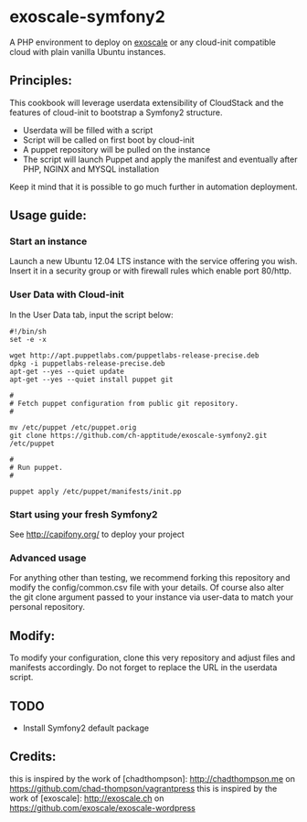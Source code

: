 exoscale-symfony2
==================

A PHP environment to deploy on [exoscale](http://www.exoscale.ch/open-cloud/compute/) or any cloud-init compatible cloud with plain vanilla Ubuntu instances.

## Principles:

This cookbook will leverage userdata extensibility of CloudStack and the features of cloud-init to 
bootstrap a Symfony2 structure.

* Userdata will be filled with a script
* Script will be called on first boot by cloud-init
* A puppet repository will be pulled on the instance
* The script will launch Puppet and apply the manifest and eventually after PHP, NGINX and MYSQL installation

Keep it mind that it is possible to go much further in automation deployment.

## Usage guide:

### Start an instance

Launch a new Ubuntu 12.04 LTS instance with the service offering you wish. Insert it in a security group or with firewall rules which enable port 80/http.

### User Data with Cloud-init

In the User Data tab, input the script below:

    #!/bin/sh
    set -e -x

    wget http://apt.puppetlabs.com/puppetlabs-release-precise.deb
    dpkg -i puppetlabs-release-precise.deb
    apt-get --yes --quiet update
    apt-get --yes --quiet install puppet git

    #
    # Fetch puppet configuration from public git repository.
    #

    mv /etc/puppet /etc/puppet.orig
    git clone https://github.com/ch-apptitude/exoscale-symfony2.git /etc/puppet

    #
    # Run puppet.
    #

    puppet apply /etc/puppet/manifests/init.pp

### Start using your fresh  Symfony2

See http://capifony.org/ to deploy your project


### Advanced usage

For anything other than testing, we recommend forking this repository and modify the config/common.csv file with your details.
Of course also alter the git clone argument passed to your instance via user-data to match your personal repository.

## Modify:

To modify your configuration, clone this very repository and adjust files and manifests accordingly. 
Do not forget to replace the URL in the userdata script.

## TODO

* Install Symfony2 default package

## Credits:

this is inspired by the work of [chadthompson]: http://chadthompson.me on https://github.com/chad-thompson/vagrantpress
this is inspired by the work of [exoscale]: http://exoscale.ch on https://github.com/exoscale/exoscale-wordpress